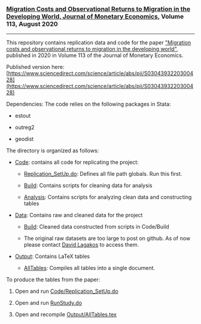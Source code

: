 ### [Migration Costs and Observational Returns to Migration in the Developing World, Journal of Monetary Economics](https://www.sciencedirect.com/science/article/abs/pii/S0304393220300428), Volume 113, August 2020

---

This repository contains replication data and code for the paper ["Migration costs and observational returns to migration in the developing world"](https://www.sciencedirect.com/science/article/abs/pii/S0304393220300428), published in 2020 in Volume 113 of the Journal of Monetary Economics.

Published version here: [https://www.sciencedirect.com/science/article/abs/pii/S0304393220300428](https://www.sciencedirect.com/science/article/abs/pii/S0304393220300428)

Dependencies: The code relies on the following packages in Stata:

* estout

* outreg2

* geodist

The directory is organized as follows:

* [Code](/Code): contains all code for replicating the project:

	* [Replication_SetUp.do](/Code/Replication_SetUp.do): Defines all file path globals. Run this first.

	* [Build](/Code/Build): Contains scripts for cleaning data for analysis

	* [Analysis](/Code/Analysis): Contains scripts for analyzing clean data and constructing tables

* [Data](/Data): Contains raw and cleaned data for the project

	* [Build](/Data/Build): Cleaned data constructed from scripts in Code/Build

	* The original raw datasets are too large to post on github. As of now please contact [David Lagakos](lagakos@gmail.com) to access them.

* [Output](/Output): Contains LaTeX tables

	* [AllTables](/Output/AllTables.tex): Compiles all tables into a single document.

To produce the tables from the paper:
1. Open and run [Code/Replication_SetUp.do](/Code/Replication_SetUp.do)

2. Open and run [RunStudy.do](RunStudy.do)

3. Open and recompile [Output/AllTables.tex](/Output/AllTables.tex)
